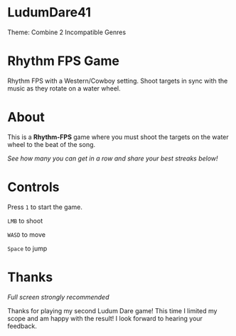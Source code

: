 # LudumDare41

Theme: Combine 2 Incompatible Genres

# Rhythm FPS Game

Rhythm FPS with a Western/Cowboy setting. Shoot targets in sync with the music as they rotate on a water wheel.

# About

This is a **Rhythm-FPS** game where you must shoot the targets on the water wheel to the beat of the song. 

_See how many you can get in a row and share your best streaks below!_

# Controls

Press `1` to start the game.

`LMB` to shoot

`WASD` to move

`Space` to jump

# Thanks

*Full screen strongly recommended*

Thanks for playing my second Ludum Dare game! This time I limited my scope and am happy with the result! I look forward to hearing your feedback.
